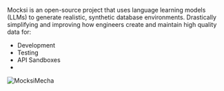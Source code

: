 Mocksi is an open-source project that uses language learning models (LLMs) to generate realistic, synthetic database environments.
Drastically simplifying and improving how engineers create and maintain high quality data for:
* Development
* Testing
* API Sandboxes
* 
![MocksiMecha](https://github.com/Mocksi/.github/assets/63699/889a5039-5fba-4703-b5f3-8488abfca695|height=100)
